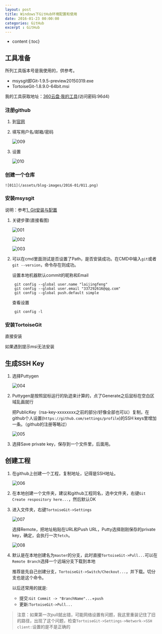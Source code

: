```yaml
---
layout: post
title: Windows下GitHub环境配置和使用
date: 2016-01-23 00:00:00
categories: GitHub
excerpt : GitHub
---
```


* content
{:toc}

## 工具准备

所列工具版本号是我使用的，供参考。

- msysgit即Git-1.9.5-preview20150319.exe
- TortoiseGit-1.8.9.0-64bit.msi

我的工具获取地址：[360云盘·我的工具](https://yunpan.cn/crx4EiiNVFGRM)(访问密码:96d4)

### 注册github

1. 到[官网](https://github.com/)

1. 填写用户名/邮箱/密码

	![009](/assets/blog-images/2016-01/009.png)

1. 设置

	![010](/assets/blog-images/2016-01/010.png)

### 创建一个仓库

	![011](/assets/blog-images/2016-01/011.png)
	
### 安装msysgit

说明：参考[1. Git安装与配置](http://blog.csdn.net/renfufei/article/details/41647875)

1. 关键步骤(直接看图)

	![001](/assets/blog-images/2016-01/001.png)

	![002](/assets/blog-images/2016-01/002.png)

	![003](/assets/blog-images/2016-01/003.png)

1. 可以在cmd里面测试是否设置了Path，是否安装成功。在CMD中输入`git`或者`git --version`，命令存在则成功。

	设置本地机器默认commit的昵称和Email

		git config --global user.name "laijingfeng"  
		git config --global user.email "337292616@qq.com"  
		git config --global push.default simple

	查看设置

		git config -l

### 安装TortoiseGit

直接安装

如果遇到提示msi无法安装

## 生成SSH Key

1. 选择Puttygen

	![004](/assets/blog-images/2016-01/004.png)

1. Puttygen是按照鼠标运行的轨迹来计算的，点了Generate之后鼠标在空白区域乱画就行

	把PublicKey（rsa-key-xxxxxxxx之前的部分/好像全部也可以）复制，在github个人设置(`https://github.com/settings/profile`)的SSH keys里增加一条。（github的注册等略过）

	![005](/assets/blog-images/2016-01/005.png)

1. 选择Save private key，保存到一个文件里，后面用。

## 创建工程

1. 在github上创建一个工程，复制地址，记得是SSH地址。

	![006](/assets/blog-images/2016-01/006.png)

1. 在本地创建一个文件夹，建议和github工程同名，选中文件夹，右键`Git Create respository here...`，然后默认OK

1. 进入文件夹，右键`TortoiseGit->Settings`

	![007](/assets/blog-images/2016-01/007.png)

	选择Remote，把地址粘贴在URL和Push URL，Putty选择刚刚保存的private key，确定，会执行一次`fetch`。

	![008](/assets/blog-images/2016-01/008.png)

1. 默认是在本地创建名为`master`的分支，此时直接`TortoiseGit->Pull...`可以在`Remote Branch`选择一个远端分支下载到本地
	
	推荐是先自己创建分支，`TortoiseGit->Switch/Checkout...`，并下载。切分支也是这个命令。
	
	以后还常用的就是:
	
	- 提交:`Git Commit -> "BranchName"...`+`push`
	- 更新:`TortoiseGit->Pull...`

> 注意：如果第一次pull就出错，可能网络设置有问题，我这里重装记住了旧的路径，出现了这个问题，检查`TortoiseGit->Settings->Network->SSH client:`设置的是不是正确的

